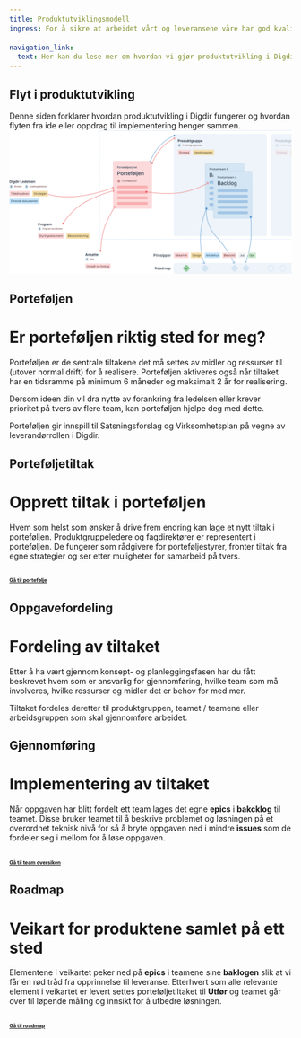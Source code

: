 ```yaml
---
title: Produktutviklingsmodell
ingress: For å sikre at arbeidet vårt og leveransene våre har god kvalitet, jobber teamene etter definerte rammeverk og metodikker.  Teamene jobber systematisk og selvstendig, og leverer med ulik hyppighet. Vi sikrer at vi er forutsigbare og konsekvente ved å ha noen felles rammer for måten vi jobber på.

navigation_link:
  text: Her kan du lese mer om hvordan vi gjør produktutvikling i Digdir
---
```


## Flyt i produktutvikling
Denne siden forklarer hvordan produktutvikling i Digdir fungerer og hvordan flyten fra ide eller oppdrag til implementering henger sammen.
![](pom-flow-map.svg)
## Porteføljen
# Er porteføljen riktig sted for meg?
Porteføljen er de sentrale tiltakene det må settes av midler og ressurser til (utover normal drift) for å realisere. Porteføljen aktiveres også når tiltaket har en tidsramme på minimum 6 måneder og maksimalt 2 år for realisering.

Dersom ideen din vil dra nytte av forankring fra ledelsen eller krever prioritet på tvers av flere team, kan porteføljen hjelpe deg med dette.

Porteføljen gir innspill til Satsningsforslag og Virksomhetsplan på vegne av leverandørrollen i Digdir.

## Porteføljetiltak
# Opprett tiltak i porteføljen
Hvem som helst som ønsker å drive frem endring kan lage et nytt tiltak i porteføljen.
Produktgruppeledere og fagdirektører er representert i porteføljen. De fungerer som rådgivere for porteføljestyrer, fronter tiltak fra egne strategier og ser etter muligheter for samarbeid på tvers.

### <a href="https://baksia.digdir.no/produktutviklingsmodell/portfolio/" style="font-size: 9px;">Gå til portefølje</a>

## Oppgavefordeling
# Fordeling av tiltaket
Etter å ha vært gjennom konsept- og planleggingsfasen har du fått beskrevet hvem som er ansvarlig for gjennomføring, hvilke team som må involveres, hvilke ressurser og midler det er behov for med mer.

Tiltaket fordeles deretter til produktgruppen, teamet / teamene eller arbeidsgruppen som skal gjennomføre arbeidet.

## Gjennomføring
# Implementering av tiltaket
Når oppgaven har blitt fordelt ett team lages det egne **epics**  i **bakcklog** til teamet. Disse bruker teamet til å beskrive problemet og løsningen på et overordnet teknisk nivå for så å bryte oppgaven ned i mindre **issues** som de fordeler seg i mellom for å løse oppgaven.

### <a href="https://baksia.digdir.no/teams/" style="font-size: 9px;">Gå til team oversiken</a>

## Roadmap
# Veikart for produktene samlet på ett sted
Elementene i veikartet peker ned på **epics** i teamene sine **baklogen** slik at vi får en rød tråd fra opprinnelse til leveranse. Etterhvert som alle relevante element i veikartet er levert settes porteføljetiltaket til **Utfør** og teamet går over til løpende måling og innsikt for å utbedre løsningen.

### <a href="https://github.com/Altinn" style="font-size: 9px;">Gå til roadmap</a>
